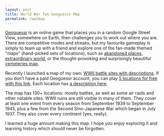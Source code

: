 ```yaml
---
layout: post
title: World War Two Geoguessr Map
permalink: /ww2map
---
```


[Geoguessr](https://www.geoguessr.com) is an online game that places you in a random Google Street View, somewhere on Earth, then challenges you to work out where you are. There are competitive modes and streaks, but my favourite gameplay is simply to team up with a friend and explore one of the fan-made themed "maps" (hand-picked sets of locations), such as [abandoned places](https://www.geoguessr.com/maps/5e8cafac2ad6cf626cd89384), [extraordinary world](https://www.geoguessr.com/maps/5cd30a0d17e6fc441ceda867), or the thought-provoking and surprisingly beautiful [cemeteries map](https://www.geoguessr.com/maps/5e8e0bfc3d4b6a23980d9c85).

Recently I launched a map of my own: [WWII battle sites with descriptions](https://www.geoguessr.com/maps/61213fae823d5700011c80ef). If you don’t have a paid Geoguessr account, you can play [5 locations for free with this link](https://www.geoguessr.com/challenge/cPf9juL5c9EaAA9V). Each location has [a description here](https://ww2map.github.io).

The map has 130+ locations: mostly battles, as well as some air raids and other notable sites. WWII ruins are still visible in many of them. They cover at least one event from every season from September 1939 to September 1945, plus a few from the Second Sino-Japanese War which began in July 1937. They also cover every continent (yes, really).

I learned a huge amount making this map. I hope you enjoy exploring it and learning history which should never be forgotten.
